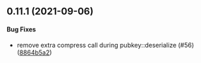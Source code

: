 <a name="0.11.1"></a>
## 0.11.1 (2021-09-06)


#### Bug Fixes

*   remove extra compress call during pubkey::deserialize (#56) ([8864b5a2](https://github.com/tari-project/tari-crypto/commit/8864b5a20bd55c8e075be67b132daebe22762e0c))
